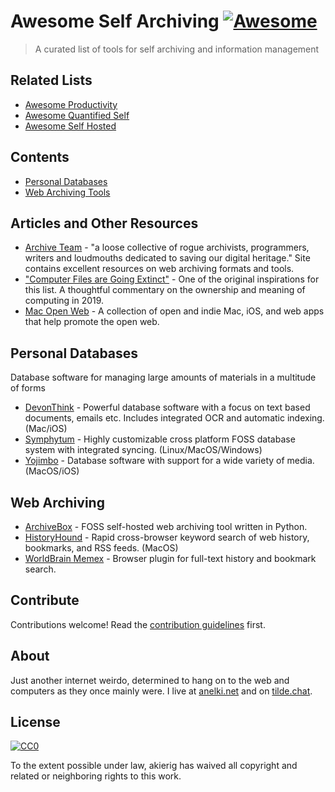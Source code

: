 # Awesome Self Archiving [![Awesome](https://awesome.re/badge.svg)](https://awesome.re)

> A curated list of tools for self archiving and information management

## Related Lists
- [Awesome Productivity](https://github.com/jyguyomarch/awesome-productivity)
- [Awesome Quantified Self](https://github.com/woop/awesome-quantified-self)
- [Awesome Self Hosted](https://github.com/awesome-selfhosted/awesome-selfhosted)

## Contents

- [Personal Databases](#personal-databases)
- [Web Archiving Tools](#web-archiving)

## Articles and Other Resources
- [Archive Team](https://archiveteam.org/) - "a loose collective of rogue archivists, programmers, writers and loudmouths dedicated to saving our digital heritage." Site contains excellent resources on web archiving formats and tools.
- ["Computer Files are Going Extinct"](https://onezero.medium.com/the-death-of-the-computer-file-doc-43cb028c0506) - One of the original inspirations for this list. A thoughtful commentary on the ownership and meaning of computing in 2019. 
- [Mac Open Web](https://macopenweb.com/) - A collection of open and indie Mac, iOS, and web apps that help promote the open web.

## Personal Databases

Database software for managing large amounts of materials in a multitude of forms

- [DevonThink](https://www.devontechnologies.com/apps/devonthink) - Powerful database software with a focus on text based documents, emails etc. Includes integrated OCR and automatic indexing. (Mac/iOS)
- [Symphytum](https://github.com/giowck/symphytum#symphytum) - Highly customizable cross platform FOSS database system with integrated syncing. (Linux/MacOS/Windows)
- [Yojimbo](https://www.barebones.com/products/yojimbo/) - Database software with support for a wide variety of media. (MacOS/iOS)

## Web Archiving
- [ArchiveBox](https://github.com/pirate/ArchiveBox) - FOSS self-hosted web archiving tool written in Python. 
- [HistoryHound](https://www.stclairsoft.com/HistoryHound/) - Rapid cross-browser keyword search of web history, bookmarks, and RSS feeds. (MacOS)
- [WorldBrain Memex](https://github.com/WorldBrain/Memex) - Browser plugin for full-text history and bookmark search.

## Contribute

Contributions welcome! Read the [contribution guidelines](contributing.md) first.

## About
Just another internet weirdo, determined to hang on to the web and computers as they once mainly were. I live at [anelki.net](https://anelki.net) and on [tilde.chat](https://tilde.chat).
## License

[![CC0](https://mirrors.creativecommons.org/presskit/buttons/88x31/svg/cc-zero.svg)](https://creativecommons.org/publicdomain/zero/1.0)

To the extent possible under law, akierig has waived all copyright and related or neighboring rights to this work.